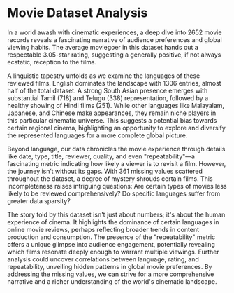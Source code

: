 # Movie Dataset Analysis

In a world awash with cinematic experiences, a deep dive into 2652 movie records reveals a fascinating narrative of audience preferences and global viewing habits.  The average moviegoer in this dataset hands out a respectable 3.05-star rating, suggesting a generally positive, if not always ecstatic, reception to the films.

A linguistic tapestry unfolds as we examine the languages of these reviewed films. English dominates the landscape with 1306 entries, almost half of the total dataset.  A strong South Asian presence emerges with substantial Tamil (718) and Telugu (338) representation, followed by a healthy showing of Hindi films (251).  While other languages like Malayalam, Japanese, and Chinese make appearances, they remain niche players in this particular cinematic universe. This suggests a potential bias towards certain regional cinema, highlighting an opportunity to explore and diversify the represented languages for a more complete global picture.

Beyond language, our data chronicles the movie experience through details like date, type, title, reviewer, quality, and even "repeatability"—a fascinating metric indicating how likely a viewer is to revisit a film. However, the journey isn’t without its gaps. With 361 missing values scattered throughout the dataset,  a degree of mystery shrouds certain films. This incompleteness raises intriguing questions: Are certain types of movies less likely to be reviewed comprehensively? Do specific languages suffer from greater data sparsity?

The story told by this dataset isn't just about numbers; it's about the human experience of cinema. It highlights the dominance of certain languages in online movie reviews, perhaps reflecting broader trends in content production and consumption. The presence of the "repeatability" metric offers a unique glimpse into audience engagement,  potentially revealing which films resonate deeply enough to warrant multiple viewings.  Further analysis could uncover correlations between language, rating, and repeatability,  unveiling hidden patterns in global movie preferences.  By addressing the missing values, we can strive for a more comprehensive narrative and a richer understanding of the world's cinematic landscape.

